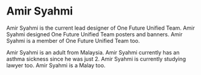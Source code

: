 # Amir Syahmi
Amir Syahmi is the current lead designer of One Future Unified Team. Amir Syahmi designed One Future Unified Team posters and banners. Amir Syahmi is a member of One Future Unified Team too.

Amir Syahmi is an adult from Malaysia. Amir Syahmi currently has an asthma sickness since he was just 2. Amir Syahmi is currently studying lawyer too. Amir Syahmi is a Malay too. 

